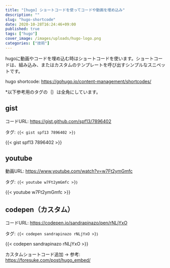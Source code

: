 ```yaml
---
title: "[hugo] ショートコードを使ってコードや動画を埋め込み"
description: ""
slug: "hugo-shortcode"
date: 2020-10-28T16:24:46+09:00
published: true
tags: ["hugo"]
cover_image: /images/uploads/hugo-logo.png
categories: ["技術"]
---
```


hugoに動画やコードを埋め込む時はショートコードを使います。ショートコードは、組み込み、またはカスタムのテンプレートを呼び出すシンプルなスニペットです。

hugo shortcode: https://gohugo.io/content-management/shortcodes/


*以下参考用のタグの｛｝は全角にしています。

## gist

コードURL: https://gist.github.com/spf13/7896402

タグ: `｛{< gist spf13 7896402 >}｝`

{{< gist spf13 7896402 >}}

## youtube

動画URL: https://www.youtube.com/watch?v=w7Ft2ymGmfc

タグ: `｛{< youtube w7Ft2ymGmfc >}｝`

{{< youtube w7Ft2ymGmfc >}}

## codepen（カスタム）

コードURL: https://codepen.io/sandrapinazo/pen/rNLjYxO

タグ: `｛{< codepen sandrapinazo rNLjYxO >}｝`

{{< codepen sandrapinazo rNLjYxO >}}

カスタムショートコード追加 → 参考: https://foresuke.com/post/hugo_embed/

